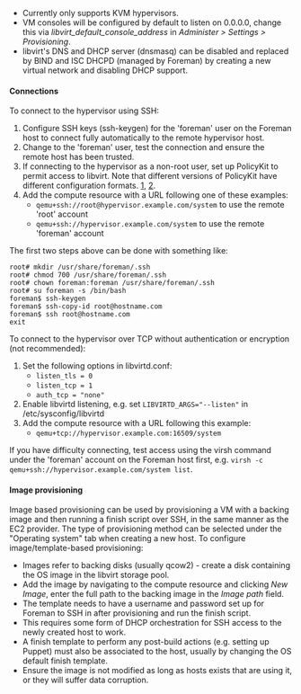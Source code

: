 
* Currently only supports KVM hypervisors.
* VM consoles will be configured by default to listen on 0.0.0.0, change this via *libvirt_default_console_address* in *Administer > Settings > Provisioning*.
* libvirt's DNS and DHCP server (dnsmasq) can be disabled and replaced by BIND and ISC DHCPD (managed by Foreman) by creating a new virtual network and disabling DHCP support.

#### Connections

To connect to the hypervisor using SSH:

1. Configure SSH keys (ssh-keygen) for the 'foreman' user on the Foreman host to connect fully automatically to the remote hypervisor host.
1. Change to the 'foreman' user, test the connection and ensure the remote host has been trusted.
1. If connecting to the hypervisor as a non-root user, set up PolicyKit to permit access to libvirt.  Note that different versions of PolicyKit have different configuration formats.  [1](http://libvirt.org/auth.html#ACL_server_polkit), [2](http://wiki.libvirt.org/page/SSHPolicyKitSetup).
1. Add the compute resource with a URL following one of these examples:
   * `qemu+ssh://root@hypervisor.example.com/system` to use the remote 'root' account
   * `qemu+ssh://hypervisor.example.com/system` to use the remote 'foreman' account

The first two steps above can be done with something like:

    root# mkdir /usr/share/foreman/.ssh
    root# chmod 700 /usr/share/foreman/.ssh
    root# chown foreman:foreman /usr/share/foreman/.ssh
    root# su foreman -s /bin/bash
    foreman$ ssh-keygen
    foreman$ ssh-copy-id root@hostname.com
    foreman$ ssh root@hostname.com
    exit

To connect to the hypervisor over TCP without authentication or encryption (not recommended):

1. Set the following options in libvirtd.conf:
   * `listen_tls = 0`
   * `listen_tcp = 1`
   * `auth_tcp = "none"`
1. Enable libvirtd listening, e.g. set `LIBVIRTD_ARGS="--listen"` in /etc/sysconfig/libvirtd
1. Add the compute resource with a URL following this example:
   * `qemu+tcp://hypervisor.example.com:16509/system`

If you have difficulty connecting, test access using the virsh command under the 'foreman' account on the Foreman host first, e.g. `virsh -c qemu+ssh://hypervisor.example.com/system list`.

#### Image provisioning

Image based provisioning can be used by provisioning a VM with a backing image and then running a finish script over SSH, in the same manner as the EC2 provider.  The type of provisioning method can be selected under the "Operating system" tab when creating a new host.  To configure image/template-based provisioning:

* Images refer to backing disks (usually qcow2) - create a disk containing the OS image in the libvirt storage pool.
* Add the image by navigating to the compute resource and clicking *New Image*, enter the full path to the backing image in the *Image path* field.
* The template needs to have a username and password set up for Foreman to SSH in after provisioning and run the finish script.
* This requires some form of DHCP orchestration for SSH access to the newly created host to work.
* A finish template to perform any post-build actions (e.g. setting up Puppet) must also be associated to the host, usually by changing the OS default finish template.
* Ensure the image is not modified as long as hosts exists that are using it, or they will suffer data corruption.

